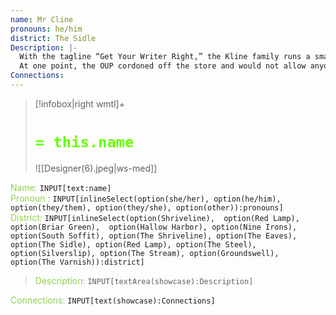 ```yaml
---
name: Mr Cline
pronouns: he/him
district: The Sidle
Description: |-
  With the tagline “Get Your Writer Right,” the Kline family runs a small, charming shop that attracts professors, students, and layfolk alike. 
  At one point, the OUP cordoned off the store and would not allow anyone in or out for three months. After this incident, Mr. Kline never seemed the same.
Connections: 
---
```


> [!infobox|right wmtl]+
> # <font color="#66ff00">`= this.name`</font>
> ![[Designer(6).jpeg|ws-med]] 


<font color="#92d050">Name:</font> `INPUT[text:name]`
\
<font color="#92d050">Pronoun :</font> `INPUT[inlineSelect(option(she/her), option(he/him), option(they/them), option(they/she), option(other)):pronouns]`
\
<font color="#92d050">District:</font> `INPUT[inlineSelect(option(Shriveline), 
option(Red Lamp), 
option(Briar Green), 
option(Hallow Harbor),
option(Nine Irons),
option(South Soffit),
option(The Shriveline),
option(The Eaves),
option(The Sidle),
option(Red Lamp),
option(The Steel),
option(Silverslip),
option(The Stream),
option(Groundswell),
option(The Varnish)):district]`




> <font color="#92d050">Description:</font> `INPUT[textArea(showcase):Description]`    





<font color="#92d050">Connections:</font> `INPUT[text(showcase):Connections]`






